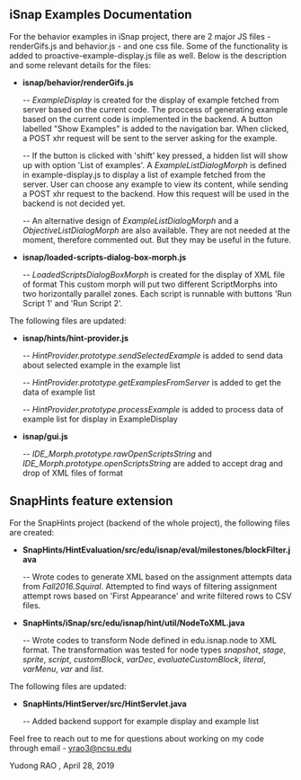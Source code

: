 ## iSnap Examples Documentation
For the behavior examples in iSnap project, there are 2 major JS files - renderGifs.js and behavior.js - and one css file. Some of the functionality is added to proactive-example-display.js file as well. Below is the description and some relevant details for the files: 

  - **isnap/behavior/renderGifs.js**

    -- *ExampleDisplay* is created for the display of example fetched from server based on the current code. The proccess of generating example based on the current code is implemented in the backend. A button labelled "Show Examples" is added to the navigation bar. When clicked, a POST xhr request will be sent to the server asking for the example.

    -- If the button is clicked with 'shift' key pressed, a hidden list will show up with option 'List of examples'. A *ExampleListDialogMorph* is defined in example-display.js to display a list of example fetched from the server. User can choose any example to view its content, while sending a POST xhr request to the backend. How this request will be used in the backend is not decided yet.

    -- An alternative design of *ExampleListDialogMorph* and a *ObjectiveListDialogMorph* are also available. They are not needed at the moment, therefore commented out. But they may be useful in the future.
  - **isnap/loaded-scripts-dialog-box-morph.js**

    -- *LoadedScriptsDialogBoxMorph* is created for the display of XML file of format
    <scripts><script>...</script><script>...</script></scripts>
    This custom morph will put two different ScriptMorphs into two horizontally parallel zones. Each script is runnable with buttons 'Run Script 1' and 'Run Script 2'.

The following files are updated:
  - **isnap/hints/hint-provider.js**

    -- *HintProvider.prototype.sendSelectedExample* is added to send data about selected example in the example list

    -- *HintProvider.prototype.getExamplesFromServer* is added to get the data of example list

    -- *HintProvider.prototype.processExample* is added to process data of example list for display in ExampleDisplay
  - **isnap/gui.js**

    -- *IDE_Morph.prototype.rawOpenScriptsString* and *IDE_Morph.prototype.openScriptsString* are added to accept drag and drop of XML files of format <scripts><script>…</script><script>…</script></scripts>

## SnapHints feature extension
For the SnapHints project (backend of the whole project), the following files are created:
  - **SnapHints/HintEvaluation/src/edu/isnap/eval/milestones/blockFilter.java**

    -- Wrote codes to generate XML based on the assignment attempts data from *Fall2016.Squiral*. Attempted to find ways of filtering assignment attempt rows based on 'First Appearance' and write filtered rows to CSV files.
  - **SnapHints/iSnap/src/edu/isnap/hint/util/NodeToXML.java**

    -- Wrote codes to transform Node defined in edu.isnap.node to XML format. The transformation was tested for node types *snapshot*, *stage*, *sprite*, *script*, *customBlock*, *varDec*, *evaluateCustomBlock*, *literal*, *varMenu*, *var* and *list*.

The following files are updated:
  - **SnapHints/HintServer/src/HintServlet.java**

    -- Added backend support for example display and example list

Feel free to reach out to me for questions about working on my code through email -  yrao3@ncsu.edu

Yudong RAO , April 28, 2019
